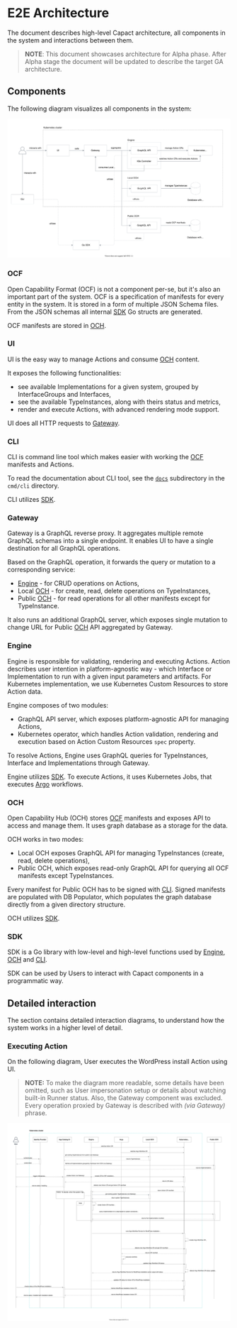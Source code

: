# E2E Architecture

The document describes high-level Capact architecture, all components in the system and interactions between them.

> **NOTE**: This document showcases architecture for Alpha phase. After Alpha stage the document will be updated to describe the target GA architecture. 

## Components

The following diagram visualizes all components in the system:

![Components](assets/components.svg)

### OCF

Open Capability Format (OCF) is not a component per-se, but it's also an important part of the system. OCF is a specification of manifests for every entity in the system.
It is stored in a form of multiple JSON Schema files. From the JSON schemas all internal [SDK](#sdk) Go structs are generated.

OCF manifests are stored in [OCH](#och).

### UI

UI is the easy way to manage Actions and consume [OCH](#och) content.

It exposes the following functionalities:
- see available Implementations for a given system, grouped by InterfaceGroups and Interfaces,
- see the available TypeInstances, along with theirs status and metrics,
- render and execute Actions, with advanced rendering mode support.

UI does all HTTP requests to [Gateway](#gateway).

### CLI

CLI is command line tool which makes easier with working the [OCF](#ocf) manifests and Actions.

To read the documentation about CLI tool, see the [`docs`](../cmd/cli/docs) subdirectory in the `cmd/cli` directory.

CLI utilizes [SDK](#sdk).

### Gateway

Gateway is a GraphQL reverse proxy. It aggregates multiple remote GraphQL schemas into a single endpoint. It enables UI to have a single destination for all GraphQL operations.

Based on the GraphQL operation, it forwards the query or mutation to a corresponding service:
- [Engine](#engine) - for CRUD operations on Actions,
- Local [OCH](#och) - for create, read, delete operations on TypeInstances,
- Public [OCH](#och) - for read operations for all other manifests except for TypeInstance.

It also runs an additional GraphQL server, which exposes single mutation to change URL for Public [OCH](#och) API aggregated by Gateway.

### Engine

Engine is responsible for validating, rendering and executing Actions. Action describes user intention in platform-agnostic way - which Interface or Implementation to run with a given input parameters and artifacts. For Kubernetes implementation, we use Kubernetes Custom Resources to store Action data.

Engine composes of two modules:
- GraphQL API server, which exposes platform-agnostic API for managing Actions,
- Kubernetes operator, which handles Action validation, rendering and execution based on Action Custom Resources `spec` property.

To resolve Actions, Engine uses GraphQL queries for TypeInstances, Interface and Implementations through Gateway.

Engine utilizes [SDK](#sdk). To execute Actions, it uses Kubernetes Jobs, that executes [Argo](https://github.com/argoproj/argo) workflows.

### OCH

Open Capability Hub (OCH) stores [OCF](#ocf) manifests and exposes API to access and manage them. It uses graph database as a storage for the data.

OCH works in two modes:
- Local OCH exposes GraphQL API for managing TypeInstances (create, read, delete operations),
- Public OCH, which exposes read-only GraphQL API for querying all OCF manifests except TypeInstances.

Every manifest for Public OCH has to be signed with [CLI](#cli). Signed manifests are populated with DB Populator, which populates the graph database directly from a given directory structure.

OCH utilizes [SDK](#sdk).

### SDK

SDK is a Go library with low-level and high-level functions used by [Engine](#engine), [OCH](#och) and [CLI](#cli).

SDK can be used by Users to interact with Capact components in a programmatic way.

## Detailed interaction

The section contains detailed interaction diagrams, to understand how the system works in a higher level of detail.

### Executing Action

On the following diagram, User executes the WordPress install Action using UI.

> **NOTE:** To make the diagram more readable, some details have been omitted, such as User impersonation setup or details about watching built-in Runner status. Also, the Gateway component was excluded. Every operation proxied by Gateway is described with _(via Gateway)_ phrase.

![Sequence diagram for WordPress install Action](assets/action-sequence-diagram.svg)
